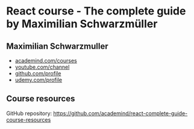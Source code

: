 # React course - The complete guide by Maximilian Schwarzmüller

## Maximilian Schwarzmuller

- [academind.com/courses](https://academind.com/)
- [youtube.com/channel](https://www.youtube.com/@maximilian-schwarzmueller)
- [github.com/profile](https://github.com/maxschwarzmueller)
- [udemy.com/profile](https://www.udemy.com/user/maximilian-schwarzmuller)

## Course resources

GitHub repository: https://github.com/academind/react-complete-guide-course-resources